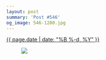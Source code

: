 ```yaml
---
layout: post
summary: 'Post #546'
og_image: 546-1280.jpg
---
```


<div class="post">
 <time>
  <a href="/546">
   {{ page.date | date: "%B %-d, %Y" }}
  </a>
 </time>
 <a href="/546">
  <figure data-taken="9/5/2016">
   <img sizes="(min-width: 700px) 50vw, calc(100vw - 2rem)" src="{{ site.assets_url }}/546-640.jpg" srcset="{{ site.assets_url }}/546-320.jpg 320w, {{ site.assets_url }}/546-640.jpg 640w, {{ site.assets_url }}/546-960.jpg 960w, {{ site.assets_url }}/546-1280.jpg 1280w"/>
  </figure>
 </a>
</div>
